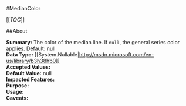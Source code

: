 #MedianColor

[[_TOC_]]

##About

**Summary:**  The color of the median line. If <code>null</code>, the general series color applies. Default: null   
**Data Type:** [[System.Nullable|http://msdn.microsoft.com/en-us/library/b3h38hb0]]  
**Accepted Values:**   
**Default Value:** null  
**Impacted Features:**   
**Purpose:**   
**Usage:**   
**Caveats:**   

